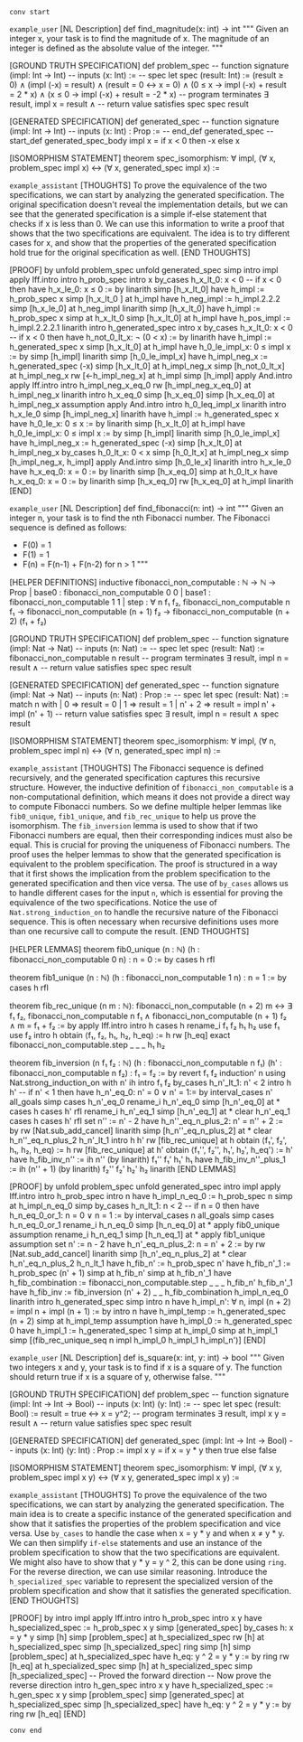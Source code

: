 `conv start`

`example_user`
[NL Description]
def find_magnitude(x: int) -> int
"""
Given an integer x, your task is to find the magnitude of x.
The magnitude of an integer is defined as the absolute value of the integer.
"""

[GROUND TRUTH SPECIFICATION]
def problem_spec
-- function signature
(impl: Int → Int)
-- inputs
(x: Int) :=
-- spec
let spec (result: Int) :=
(result ≥ 0) ∧
(impl (-x) = result) ∧
(result = 0 ↔ x = 0) ∧
(0 ≤ x → impl (-x) + result = 2 * x) ∧
(x ≤ 0 → impl (-x) + result = -2 * x)
-- program terminates
∃ result, impl x = result ∧
-- return value satisfies spec
spec result

[GENERATED SPECIFICATION]
def generated_spec
-- function signature
(impl: Int → Int)
-- inputs
(x: Int) : Prop :=
-- end_def generated_spec
--start_def generated_spec_body
impl x = if x < 0 then -x else x

[ISOMORPHISM STATEMENT]
theorem spec_isomorphism:
∀ impl,
(∀ x, problem_spec impl x) ↔
(∀ x, generated_spec impl x) :=


`example_assistant`
[THOUGHTS]
To prove the equivalence of the two specifications, we can start by analyzing the generated specification. 
The original specification doesn't reveal the implementation details, but we can see that the generated specification is a simple if-else statement that checks if x is less than 0.
We can use this information to write a proof that shows that the two specifications are equivalent.
The idea is to try different cases for x, and show that the properties of the generated specification hold true for the original specification as well.
[END THOUGHTS]


[PROOF]
by
unfold problem_spec
unfold generated_spec
simp
intro impl
apply Iff.intro
intro h_prob_spec
intro x
by_cases h_x_lt_0: x < 0
-- if x < 0 then
have h_x_le_0: x ≤ 0 := by
  linarith
simp [h_x_lt_0]
have h_impl := h_prob_spec x
simp [h_x_lt_0 ] at h_impl
have h_neg_impl := h_impl.2.2.2
simp [h_x_le_0] at h_neg_impl
linarith
simp [h_x_lt_0]
have h_impl := h_prob_spec x
simp at h_x_lt_0
simp [h_x_lt_0] at h_impl
have h_pos_impl := h_impl.2.2.2.1
linarith
intro h_generated_spec
intro x
by_cases h_x_lt_0: x < 0
-- if x < 0 then
have h_not_0_lt_x: ¬ (0 < x) := by
  linarith
have h_impl := h_generated_spec x
simp [h_x_lt_0] at h_impl
have h_0_le_impl_x: 0 ≤ impl x := by
  simp [h_impl]
  linarith
simp [h_0_le_impl_x]
have h_impl_neg_x := h_generated_spec (-x)
simp [h_x_lt_0] at h_impl_neg_x
simp [h_not_0_lt_x] at h_impl_neg_x
rw [←h_impl_neg_x] at h_impl
simp [h_impl]
apply And.intro
apply Iff.intro
intro h_impl_neg_x_eq_0
rw [h_impl_neg_x_eq_0] at h_impl_neg_x
linarith
intro h_x_eq_0
simp [h_x_eq_0]
simp [h_x_eq_0] at h_impl_neg_x
assumption
apply And.intro
intro h_0_leq_impl_x
linarith
intro h_x_le_0
simp [h_impl_neg_x]
linarith
have h_impl := h_generated_spec x
have h_0_le_x: 0 ≤ x := by
  linarith
simp [h_x_lt_0] at h_impl
have h_0_le_impl_x: 0 ≤ impl x := by
  simp [h_impl]
  linarith
simp [h_0_le_impl_x]
have h_impl_neg_x := h_generated_spec (-x)
simp [h_x_lt_0] at h_impl_neg_x
by_cases h_0_lt_x: 0 < x
simp [h_0_lt_x] at h_impl_neg_x
simp [h_impl_neg_x, h_impl]
apply And.intro
simp [h_0_le_x]
linarith
intro h_x_le_0
have h_x_eq_0: x = 0 := by
  linarith
simp [h_x_eq_0]
simp at h_0_lt_x
have h_x_eq_0: x = 0 := by
  linarith
simp [h_x_eq_0]
rw [h_x_eq_0] at h_impl
linarith
[END]

`example_user`
[NL Description]
def find_fibonacci(n: int) -> int
"""
Given an integer n, your task is to find the nth Fibonacci number.
The Fibonacci sequence is defined as follows:
- F(0) = 1
- F(1) = 1
- F(n) = F(n-1) + F(n-2) for n > 1
"""

[HELPER DEFINITIONS]
inductive fibonacci_non_computable : ℕ → ℕ → Prop
| base0 : fibonacci_non_computable 0 0
| base1 : fibonacci_non_computable 1 1
| step  : ∀ n f₁ f₂, fibonacci_non_computable n f₁ →
fibonacci_non_computable (n + 1) f₂ →
fibonacci_non_computable (n + 2) (f₁ + f₂)

[GROUND TRUTH SPECIFICATION]
def problem_spec
-- function signature
(impl: Nat → Nat)
-- inputs
(n: Nat) :=
-- spec
let spec (result: Nat) :=
fibonacci_non_computable n result
-- program terminates
∃ result, impl n = result ∧
-- return value satisfies spec
spec result

[GENERATED SPECIFICATION]
def generated_spec
-- function signature
(impl: Nat → Nat)
-- inputs
(n: Nat) : Prop :=
-- spec
let spec (result: Nat) :=
match n with
| 0 => result = 0
| 1 => result = 1
| n' + 2 => result = impl n' + impl (n' + 1)
-- return value satisfies spec
∃ result, impl n = result ∧
spec result

[ISOMORPHISM STATEMENT]
theorem spec_isomorphism:
∀ impl,
(∀ n, problem_spec impl n) ↔
(∀ n, generated_spec impl n) :=


`example_assistant`
[THOUGHTS]
The Fibonacci sequence is defined recursively, and the generated specification captures this recursive structure.
However, the inductive definition of `fibonacci_non_computable` is a non-computational definition, which means it does not provide a direct way to compute Fibonacci numbers. So we define multiple helper lemmas like `fib0_unique`, `fib1_unique`, and `fib_rec_unique` to help us prove the isomorphism. The `fib_inversion` lemma is used to show that if two Fibonacci numbers are equal, then their corresponding indices must also be equal. This is crucial for proving the uniqueness of Fibonacci numbers.
The proof uses the helper lemmas to show that the generated specification is equivalent to the problem specification. The proof is structured in a way that it first shows the implication from the problem specification to the generated specification and then vice versa. The use of `by_cases` allows us to handle different cases for the input `n`, which is essential for proving the equivalence of the two specifications. Notice the use of `Nat.strong_induction_on` to handle the recursive nature of the Fibonacci sequence. This is often necessary when recursive definitions uses more than one recursive call to compute the result.
[END THOUGHTS]


[HELPER LEMMAS]
theorem fib0_unique (n : ℕ) (h : fibonacci_non_computable 0 n) : n = 0 :=
by
cases h
rfl

theorem fib1_unique (n : ℕ) (h : fibonacci_non_computable 1 n) : n = 1 :=
by
cases h
rfl

theorem fib_rec_unique (n m : ℕ):
  fibonacci_non_computable (n + 2) m ↔
  ∃ f₁ f₂, fibonacci_non_computable n f₁ ∧
  fibonacci_non_computable (n + 1) f₂ ∧
  m = f₁ + f₂ :=
by
apply Iff.intro
intro h
cases h
rename_i f₁ f₂ h₁ h₂
use f₁
use f₂
intro h
obtain ⟨f₁, f₂, h₁, h₂, h_eq⟩ := h
rw [h_eq]
exact fibonacci_non_computable.step _ _ _ h₁ h₂

theorem fib_inversion (n f₁ f₂ : ℕ)
(h : fibonacci_non_computable n f₁) (h' : fibonacci_non_computable n f₂) :
  f₁ = f₂ :=
by
revert f₁ f₂
induction' n using Nat.strong_induction_on with n' ih
intro f₁ f₂
by_cases h_n'_lt_1: n' < 2
intro h h'
-- if n' < 1 then
have h_n'_eq_0: n' = 0 ∨ n' = 1:= by
  interval_cases n'
  all_goals simp
cases h_n'_eq_0
rename_i h_n'_eq_0
simp [h_n'_eq_0] at *
cases h
cases h'
rfl
rename_i h_n'_eq_1
simp [h_n'_eq_1] at *
clear h_n'_eq_1
cases h
cases h'
rfl
set n'' := n' - 2
have h_n''_eq_n_plus_2: n' = n'' + 2 := by
  rw [Nat.sub_add_cancel]
  linarith
simp [h_n''_eq_n_plus_2] at *
clear h_n''_eq_n_plus_2 h_n'_lt_1
intro h h'
rw [fib_rec_unique] at h
obtain ⟨f₁', f₂', h₁, h₂, h_eq⟩ := h
rw [fib_rec_unique] at h'
obtain ⟨f₁'', f₂'', h₁', h₂', h_eq'⟩ := h'
have h_fib_inv_n'' := ih n'' (by linarith) f₁'' f₁' h₁' h₁
have h_fib_inv_n''_plus_1 := ih (n'' + 1) (by linarith) f₂'' f₂' h₂' h₂
linarith
[END LEMMAS]

[PROOF]
by
unfold problem_spec
unfold generated_spec
intro impl
apply Iff.intro
intro h_prob_spec
intro n
have h_impl_n_eq_0 := h_prob_spec n
simp at h_impl_n_eq_0
simp
by_cases h_n_lt_1: n < 2
-- if n = 0 then
have h_n_eq_0_or_1: n = 0 ∨ n = 1 := by
  interval_cases n
  all_goals simp
cases h_n_eq_0_or_1
rename_i h_n_eq_0
simp [h_n_eq_0] at *
apply fib0_unique
assumption
rename_i h_n_eq_1
simp [h_n_eq_1] at *
apply fib1_unique
assumption
set n' := n - 2
have h_n'_eq_n_plus_2: n = n' + 2 := by
  rw [Nat.sub_add_cancel]
  linarith
simp [h_n'_eq_n_plus_2] at *
clear h_n'_eq_n_plus_2 h_n_lt_1
have h_fib_n' := h_prob_spec n'
have h_fib_n'_1 := h_prob_spec (n' + 1)
simp at h_fib_n'
simp at h_fib_n'_1
have h_fib_combination := fibonacci_non_computable.step _ _ _ h_fib_n' h_fib_n'_1
have h_fib_inv := fib_inversion (n' + 2) _ _ h_fib_combination h_impl_n_eq_0
linarith
intro h_generated_spec
simp
intro n
have h_impl_n': ∀ n, impl (n + 2) = impl n + impl (n + 1) := by
  intro n
  have h_impl_temp := h_generated_spec (n + 2)
  simp at h_impl_temp
  assumption
have h_impl_0 := h_generated_spec 0
have h_impl_1 := h_generated_spec 1
simp at h_impl_0
simp at h_impl_1
simp [(fib_rec_unique_seq n impl h_impl_0 h_impl_1 h_impl_n')]
[END]

`example_user`
[NL Description]
def is_square(x: int, y: int) -> bool
"""
Given two integers x and y, your task is to find if x is a square of y.
The function should return true if x is a square of y, otherwise false.
"""

[GROUND TRUTH SPECIFICATION]
def problem_spec
-- function signature
(impl: Int → Int → Bool)
-- inputs
(x: Int)
(y: Int) :=
-- spec
let spec (result: Bool) :=
result = true ↔ x = y^2;
-- program terminates
∃ result, impl x y = result ∧
-- return value satisfies spec
spec result

[GENERATED SPECIFICATION]
def generated_spec
(impl: Int → Int → Bool)
-- inputs
(x: Int)
(y: Int) : Prop :=
impl x y = if x = y * y then true else false

[ISOMORPHISM STATEMENT]
theorem spec_isomorphism:
∀ impl,
(∀ x y, problem_spec impl x y) ↔
(∀ x y, generated_spec impl x y) :=


`example_assistant`
[THOUGHTS]
To prove the equivalence of the two specifications, we can start by analyzing the generated specification.
The main idea is to create a specific instance of the generated specification and show that it satisfies the properties of the problem specification and vice versa.
Use `by_cases` to handle the case when x = y * y and when x ≠ y * y.
We can then simplify `if-else` statements and use an instance of the problem specification to show that the two specifications are equivalent. We might also have to show that y * y = y ^ 2, this can be done using `ring`.
For the reverse direction, we can use similar reasoning.
Introduce the `h_specialized_spec` variable to represent the specialized version of the problem specification and show that it satisfies the generated specification.
[END THOUGHTS]


[PROOF]
by
intro impl
apply Iff.intro
intro h_prob_spec
intro x y
have h_specialized_spec := h_prob_spec x y
simp [generated_spec]
by_cases h: x = y * y
simp [h]
simp [problem_spec] at h_specialized_spec
rw [h] at h_specialized_spec
simp [h_specialized_spec]
ring
simp [h]
simp [problem_spec] at h_specialized_spec
have h_eq: y ^ 2 = y * y := by ring
rw [h_eq] at h_specialized_spec
simp [h] at h_specialized_spec
simp [h_specialized_spec]
-- Proved the forward direction
-- Now prove the reverse direction
intro h_gen_spec
intro x y
have h_specialized_spec := h_gen_spec x y
simp [problem_spec]
simp [generated_spec] at h_specialized_spec
simp [h_specialized_spec]
have h_eq: y ^ 2 = y * y := by ring
rw [h_eq]
[END]

`conv end`
